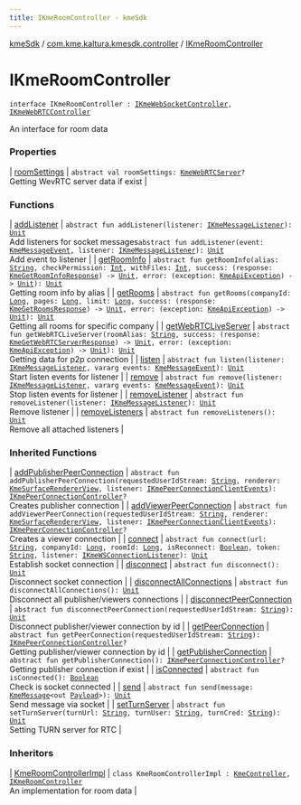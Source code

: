 ```yaml
---
title: IKmeRoomController - kmeSdk
---
```


[kmeSdk](../../index.html) / [com.kme.kaltura.kmesdk.controller](../index.html) / [IKmeRoomController](./index.html)

# IKmeRoomController

`interface IKmeRoomController : `[`IKmeWebSocketController`](../-i-kme-web-socket-controller/index.html)`, `[`IKmeWebRTCController`](../-i-kme-web-r-t-c-controller/index.html)

An interface for room data

### Properties

| [roomSettings](room-settings.html) | `abstract val roomSettings: `[`KmeWebRTCServer`](../../com.kme.kaltura.kmesdk.rest.response.room/-kme-web-r-t-c-server/index.html)`?`<br>Getting WevRTC server data if exist |

### Functions

| [addListener](add-listener.html) | `abstract fun addListener(listener: `[`IKmeMessageListener`](../../com.kme.kaltura.kmesdk.ws/-i-kme-message-listener/index.html)`): `[`Unit`](https://kotlinlang.org/api/latest/jvm/stdlib/kotlin/-unit/index.html)<br>Add listeners for socket messages`abstract fun addListener(event: `[`KmeMessageEvent`](../../com.kme.kaltura.kmesdk.ws.message/-kme-message-event/index.html)`, listener: `[`IKmeMessageListener`](../../com.kme.kaltura.kmesdk.ws/-i-kme-message-listener/index.html)`): `[`Unit`](https://kotlinlang.org/api/latest/jvm/stdlib/kotlin/-unit/index.html)<br>Add event to listener |
| [getRoomInfo](get-room-info.html) | `abstract fun getRoomInfo(alias: `[`String`](https://kotlinlang.org/api/latest/jvm/stdlib/kotlin/-string/index.html)`, checkPermission: `[`Int`](https://kotlinlang.org/api/latest/jvm/stdlib/kotlin/-int/index.html)`, withFiles: `[`Int`](https://kotlinlang.org/api/latest/jvm/stdlib/kotlin/-int/index.html)`, success: (response: `[`KmeGetRoomInfoResponse`](../../com.kme.kaltura.kmesdk.rest.response.room/-kme-get-room-info-response/index.html)`) -> `[`Unit`](https://kotlinlang.org/api/latest/jvm/stdlib/kotlin/-unit/index.html)`, error: (exception: `[`KmeApiException`](../../com.kme.kaltura.kmesdk.rest/-kme-api-exception/index.html)`) -> `[`Unit`](https://kotlinlang.org/api/latest/jvm/stdlib/kotlin/-unit/index.html)`): `[`Unit`](https://kotlinlang.org/api/latest/jvm/stdlib/kotlin/-unit/index.html)<br>Getting room info by alias |
| [getRooms](get-rooms.html) | `abstract fun getRooms(companyId: `[`Long`](https://kotlinlang.org/api/latest/jvm/stdlib/kotlin/-long/index.html)`, pages: `[`Long`](https://kotlinlang.org/api/latest/jvm/stdlib/kotlin/-long/index.html)`, limit: `[`Long`](https://kotlinlang.org/api/latest/jvm/stdlib/kotlin/-long/index.html)`, success: (response: `[`KmeGetRoomsResponse`](../../com.kme.kaltura.kmesdk.rest.response.room/-kme-get-rooms-response/index.html)`) -> `[`Unit`](https://kotlinlang.org/api/latest/jvm/stdlib/kotlin/-unit/index.html)`, error: (exception: `[`KmeApiException`](../../com.kme.kaltura.kmesdk.rest/-kme-api-exception/index.html)`) -> `[`Unit`](https://kotlinlang.org/api/latest/jvm/stdlib/kotlin/-unit/index.html)`): `[`Unit`](https://kotlinlang.org/api/latest/jvm/stdlib/kotlin/-unit/index.html)<br>Getting all rooms for specific company |
| [getWebRTCLiveServer](get-web-r-t-c-live-server.html) | `abstract fun getWebRTCLiveServer(roomAlias: `[`String`](https://kotlinlang.org/api/latest/jvm/stdlib/kotlin/-string/index.html)`, success: (response: `[`KmeGetWebRTCServerResponse`](../../com.kme.kaltura.kmesdk.rest.response.room/-kme-get-web-r-t-c-server-response/index.html)`) -> `[`Unit`](https://kotlinlang.org/api/latest/jvm/stdlib/kotlin/-unit/index.html)`, error: (exception: `[`KmeApiException`](../../com.kme.kaltura.kmesdk.rest/-kme-api-exception/index.html)`) -> `[`Unit`](https://kotlinlang.org/api/latest/jvm/stdlib/kotlin/-unit/index.html)`): `[`Unit`](https://kotlinlang.org/api/latest/jvm/stdlib/kotlin/-unit/index.html)<br>Getting data for p2p connection |
| [listen](listen.html) | `abstract fun listen(listener: `[`IKmeMessageListener`](../../com.kme.kaltura.kmesdk.ws/-i-kme-message-listener/index.html)`, vararg events: `[`KmeMessageEvent`](../../com.kme.kaltura.kmesdk.ws.message/-kme-message-event/index.html)`): `[`Unit`](https://kotlinlang.org/api/latest/jvm/stdlib/kotlin/-unit/index.html)<br>Start listen events for listener |
| [remove](remove.html) | `abstract fun remove(listener: `[`IKmeMessageListener`](../../com.kme.kaltura.kmesdk.ws/-i-kme-message-listener/index.html)`, vararg events: `[`KmeMessageEvent`](../../com.kme.kaltura.kmesdk.ws.message/-kme-message-event/index.html)`): `[`Unit`](https://kotlinlang.org/api/latest/jvm/stdlib/kotlin/-unit/index.html)<br>Stop listen events for listener |
| [removeListener](remove-listener.html) | `abstract fun removeListener(listener: `[`IKmeMessageListener`](../../com.kme.kaltura.kmesdk.ws/-i-kme-message-listener/index.html)`): `[`Unit`](https://kotlinlang.org/api/latest/jvm/stdlib/kotlin/-unit/index.html)<br>Remove listener |
| [removeListeners](remove-listeners.html) | `abstract fun removeListeners(): `[`Unit`](https://kotlinlang.org/api/latest/jvm/stdlib/kotlin/-unit/index.html)<br>Remove all attached listeners |

### Inherited Functions

| [addPublisherPeerConnection](../-i-kme-web-r-t-c-controller/add-publisher-peer-connection.html) | `abstract fun addPublisherPeerConnection(requestedUserIdStream: `[`String`](https://kotlinlang.org/api/latest/jvm/stdlib/kotlin/-string/index.html)`, renderer: `[`KmeSurfaceRendererView`](../../com.kme.kaltura.kmesdk.webrtc.view/-kme-surface-renderer-view/index.html)`, listener: `[`IKmePeerConnectionClientEvents`](../../com.kme.kaltura.kmesdk.webrtc.peerconnection/-i-kme-peer-connection-client-events/index.html)`): `[`IKmePeerConnectionController`](../-i-kme-peer-connection-controller/index.html)`?`<br>Creates publisher connection |
| [addViewerPeerConnection](../-i-kme-web-r-t-c-controller/add-viewer-peer-connection.html) | `abstract fun addViewerPeerConnection(requestedUserIdStream: `[`String`](https://kotlinlang.org/api/latest/jvm/stdlib/kotlin/-string/index.html)`, renderer: `[`KmeSurfaceRendererView`](../../com.kme.kaltura.kmesdk.webrtc.view/-kme-surface-renderer-view/index.html)`, listener: `[`IKmePeerConnectionClientEvents`](../../com.kme.kaltura.kmesdk.webrtc.peerconnection/-i-kme-peer-connection-client-events/index.html)`): `[`IKmePeerConnectionController`](../-i-kme-peer-connection-controller/index.html)`?`<br>Creates a viewer connection |
| [connect](../-i-kme-web-socket-controller/connect.html) | `abstract fun connect(url: `[`String`](https://kotlinlang.org/api/latest/jvm/stdlib/kotlin/-string/index.html)`, companyId: `[`Long`](https://kotlinlang.org/api/latest/jvm/stdlib/kotlin/-long/index.html)`, roomId: `[`Long`](https://kotlinlang.org/api/latest/jvm/stdlib/kotlin/-long/index.html)`, isReconnect: `[`Boolean`](https://kotlinlang.org/api/latest/jvm/stdlib/kotlin/-boolean/index.html)`, token: `[`String`](https://kotlinlang.org/api/latest/jvm/stdlib/kotlin/-string/index.html)`, listener: `[`IKmeWSConnectionListener`](../../com.kme.kaltura.kmesdk.ws/-i-kme-w-s-connection-listener/index.html)`): `[`Unit`](https://kotlinlang.org/api/latest/jvm/stdlib/kotlin/-unit/index.html)<br>Establish socket connection |
| [disconnect](../-i-kme-web-socket-controller/disconnect.html) | `abstract fun disconnect(): `[`Unit`](https://kotlinlang.org/api/latest/jvm/stdlib/kotlin/-unit/index.html)<br>Disconnect socket connection |
| [disconnectAllConnections](../-i-kme-web-r-t-c-controller/disconnect-all-connections.html) | `abstract fun disconnectAllConnections(): `[`Unit`](https://kotlinlang.org/api/latest/jvm/stdlib/kotlin/-unit/index.html)<br>Disconnect all publisher/viewers connections |
| [disconnectPeerConnection](../-i-kme-web-r-t-c-controller/disconnect-peer-connection.html) | `abstract fun disconnectPeerConnection(requestedUserIdStream: `[`String`](https://kotlinlang.org/api/latest/jvm/stdlib/kotlin/-string/index.html)`): `[`Unit`](https://kotlinlang.org/api/latest/jvm/stdlib/kotlin/-unit/index.html)<br>Disconnect publisher/viewer connection by id |
| [getPeerConnection](../-i-kme-web-r-t-c-controller/get-peer-connection.html) | `abstract fun getPeerConnection(requestedUserIdStream: `[`String`](https://kotlinlang.org/api/latest/jvm/stdlib/kotlin/-string/index.html)`): `[`IKmePeerConnectionController`](../-i-kme-peer-connection-controller/index.html)`?`<br>Getting publisher/viewer connection by id |
| [getPublisherConnection](../-i-kme-web-r-t-c-controller/get-publisher-connection.html) | `abstract fun getPublisherConnection(): `[`IKmePeerConnectionController`](../-i-kme-peer-connection-controller/index.html)`?`<br>Getting publisher connection if exist |
| [isConnected](../-i-kme-web-socket-controller/is-connected.html) | `abstract fun isConnected(): `[`Boolean`](https://kotlinlang.org/api/latest/jvm/stdlib/kotlin/-boolean/index.html)<br>Check is socket connected |
| [send](../-i-kme-web-socket-controller/send.html) | `abstract fun send(message: `[`KmeMessage`](../../com.kme.kaltura.kmesdk.ws.message/-kme-message/index.html)`<out `[`Payload`](../../com.kme.kaltura.kmesdk.ws.message/-kme-message/-payload/index.html)`>): `[`Unit`](https://kotlinlang.org/api/latest/jvm/stdlib/kotlin/-unit/index.html)<br>Send message via socket |
| [setTurnServer](../-i-kme-web-r-t-c-controller/set-turn-server.html) | `abstract fun setTurnServer(turnUrl: `[`String`](https://kotlinlang.org/api/latest/jvm/stdlib/kotlin/-string/index.html)`, turnUser: `[`String`](https://kotlinlang.org/api/latest/jvm/stdlib/kotlin/-string/index.html)`, turnCred: `[`String`](https://kotlinlang.org/api/latest/jvm/stdlib/kotlin/-string/index.html)`): `[`Unit`](https://kotlinlang.org/api/latest/jvm/stdlib/kotlin/-unit/index.html)<br>Setting TURN server for RTC |

### Inheritors

| [KmeRoomControllerImpl](../../com.kme.kaltura.kmesdk.controller.impl/-kme-room-controller-impl/index.html) | `class KmeRoomControllerImpl : `[`KmeController`](../../com.kme.kaltura.kmesdk.controller.impl/-kme-controller/index.html)`, `[`IKmeRoomController`](./index.html)<br>An implementation for room data |

